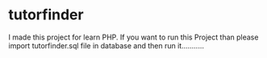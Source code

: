 # tutorfinder
I made this project for learn PHP. If you want to run this Project than please import tutorfinder.sql file in database and then run it...........
